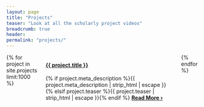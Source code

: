 ```yaml
---
layout: page
title: "Projects"
teaser: "Look at all the scholarly project videos"
breadcrumb: true
header:
permalink: "projects/"
---
```

<div class="row">
	<div class="small-8 small-offset-2 columns t30">
			{% for project in site.projects limit:1000 %}
				<div id="project_{{ project.identifier }}" class="content">
                    <h4><a href="{{ site.url }}{{ site.baseurl }}{{ project.url }}">{{ project.title }}</a></h4>
					{% if project.meta_description %}{{ project.meta_description | strip_html | escape }}{% elsif project.teaser %}{{ project.teaser | strip_html | escape }}{% endif %}
					<a href="{{ site.url }}{{ site.baseurl }}{{ project.url }}" title="Read {{ project.title | escape_once }}"><strong>Read More&nbsp;›</strong></a><br><br>
				</div>
			{% endfor %}
	</div><!-- /.small-8 small-offset-2.columns -->
</div><!-- /.row -->
